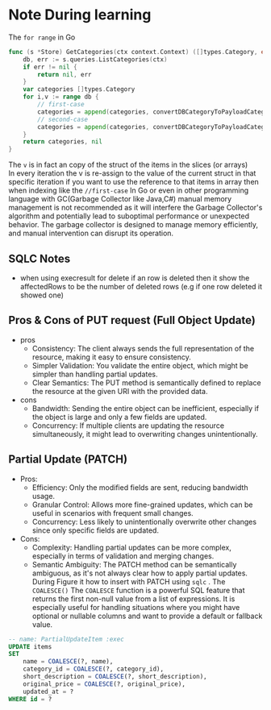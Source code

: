 # Note During learning

The `for range` in Go
```go
func (s *Store) GetCategories(ctx context.Context) ([]types.Category, error) {
    db, err := s.queries.ListCategories(ctx)
    if err != nil {
        return nil, err
    }
    var categories []types.Category
    for i,v := range db {
        // first-case
        categories = append(categories, convertDBCategoryToPayloadCategory(&db[i]))
        // second-case 
        categories = append(categories, convertDBCategoryToPayloadCategory(&v))
    }
    return categories, nil
}

```
The `v` is in fact an copy of the struct of the items in the slices (or arrays)\
In every iteration the v is re-assign to the value of the current struct in that specific iteration if you want to use the reference to that items in array then when indexing like the `//first-case`
In Go or even in other programming language with GC(Garbage Collector like Java,C#) manual memory management is not recommended as it will interfere the Garbage Collector's algorithm and potentially lead to suboptimal performance or unexpected behavior. The garbage collector is designed to manage memory efficiently, and manual intervention can disrupt its operation.

## SQLC Notes 
- when using execresult for delete if an row is deleted then it show the affectedRows to be the number of deleted rows (e.g if one row deleted it showed one)

## Pros & Cons of PUT request (Full Object Update)
- pros
    - Consistency: The client always sends the full representation of the resource, making it easy to ensure consistency.
    - Simpler Validation: You validate the entire object, which might be simpler than handling partial updates.
    - Clear Semantics: The PUT method is semantically defined to replace the resource at the given URI with the provided data.
- cons
    - Bandwidth: Sending the entire object can be inefficient, especially if the object is large and only a few fields are updated.
    - Concurrency: If multiple clients are updating the resource simultaneously, it might lead to overwriting changes unintentionally.
## Partial Update (PATCH)
- Pros:
    - Efficiency: Only the modified fields are sent, reducing bandwidth usage.
    - Granular Control: Allows more fine-grained updates, which can be useful in scenarios with frequent small changes.
    - Concurrency: Less likely to unintentionally overwrite other changes since only specific fields are updated.
- Cons:
    - Complexity: Handling partial updates can be more complex, especially in terms of validation and merging changes.
    - Semantic Ambiguity: The PATCH method can be semantically ambiguous, as it's not always clear how to apply partial updates.\
During Figure it how to insert with PATCH using `sqlc` . The `COALESCE()`
The `COALESCE` function is a powerful SQL feature that returns the first non-null value from a list of expressions. It is especially useful for handling situations where you might have optional or nullable columns and want to provide a default or fallback value.
```sql 
-- name: PartialUpdateItem :exec
UPDATE items
SET
    name = COALESCE(?, name),
    category_id = COALESCE(?, category_id),
    short_description = COALESCE(?, short_description),
    original_price = COALESCE(?, original_price),
    updated_at = ?
WHERE id = ?
```
